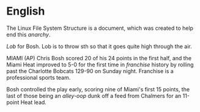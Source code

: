 # English
The Linux File System Structure is a document, which was created to help end
this *anarchy*.

*Lob* for Bosh. Lob is to throw sth so that it goes quite high through the air. 

MIAMI (AP) Chris Bosh scored 20 of his 24 points in the first half, and the
Miami Heat improved to 5-0 for the first time in *franchise* history by rolling
past the Charlotte Bobcats 129-90 on Sunday night. Franchise is a professional
sports team. 

Bosh controlled the play early, scoring nine of Miami's first 15 points, the
last of those being an *alley-oop* dunk off a feed from Chalmers for an 11-point
Heat lead.
